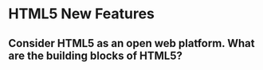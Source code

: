 # HTML5 New Features

## Consider HTML5 as an open web platform. What are the building blocks of HTML5?

